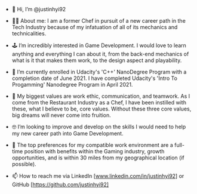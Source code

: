 - 👋 Hi, I’m @justinhyi92

- :man_cook: About me: I am a former Chef in pursuit of a new career path in the Tech Industry because of my infatuation of all of its mechanics and technicalities. 

- :joystick: I’m incredibly interested in Game Development. I would love to learn anything and everything I can about it, from the back-end mechanics of what is it that makes      them work, to the design aspect and playability.

- 🌱 I’m currently enrolled in Udacity's 'C++' NanoDegree Program with a completion date of June 2021. I have completed Udacity's 'Intro To Progamming' Nanodegree Program in April 2021. 

- 👀 My biggest values are work ethic, communication, and teamwork. As I come from the Restaurant Industry as a Chef, I have been instilled with these, what I believe to be, core values. Without these three core values, big dreams will never come into fruition.


- :nerd_face:	I’m looking to improve and develop on the skills I would need to help my new career path into Game Development.

- 💞️ The top preferences for my compatible work environment are a full-time position with benefits within the Gaming industry, growth opportunities, and is within 30 miles from my geographical location (if possible). 

- 📫 How to reach me via LinkedIn [www.linkedin.com/in/justinhyi92] or GitHub [https://github.com/justinhyi92]

<!---
justinhyi92/justinhyi92 is a ✨ special ✨ repository because its `README.md` (this file) appears on your GitHub profile.
You can click the Preview link to take a look at your changes.
--->
